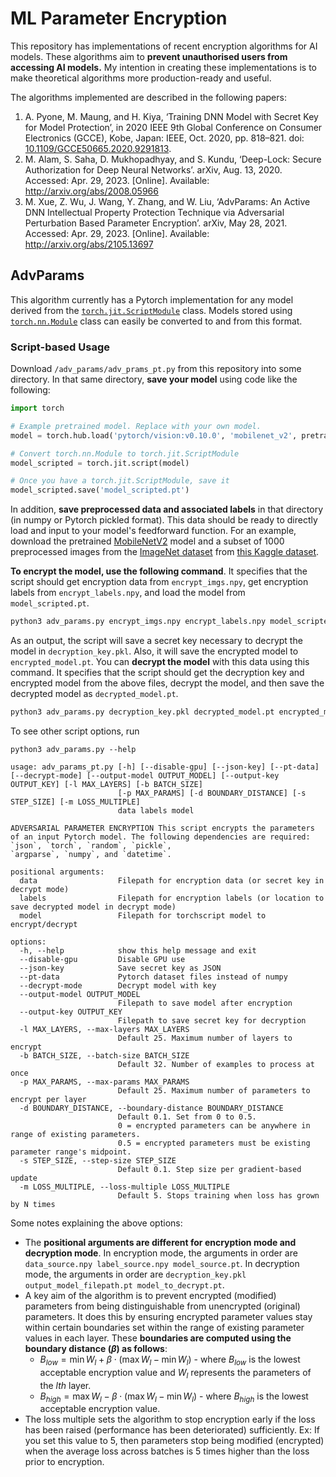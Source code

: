 # ML Parameter Encryption

This repository has implementations of recent encryption algorithms for AI models. These algorithms aim to **prevent unauthorised users from accessing AI models.** My intention in creating these implementations is to make theoretical algorithms more production-ready and useful. 

The algorithms implemented are described in the following papers: 
1. A. Pyone, M. Maung, and H. Kiya, ‘Training DNN Model with Secret Key for Model Protection’, in 2020 IEEE 9th Global Conference on Consumer Electronics (GCCE), Kobe, Japan: IEEE, Oct. 2020, pp. 818–821. doi: [10.1109/GCCE50665.2020.9291813](https://doi.org/10.1109/GCCE50665.2020.9291813).
2. M. Alam, S. Saha, D. Mukhopadhyay, and S. Kundu, ‘Deep-Lock: Secure Authorization for Deep Neural Networks’. arXiv, Aug. 13, 2020. Accessed: Apr. 29, 2023. \[Online\]. Available: http://arxiv.org/abs/2008.05966
3. M. Xue, Z. Wu, J. Wang, Y. Zhang, and W. Liu, ‘AdvParams: An Active DNN Intellectual Property Protection Technique via Adversarial Perturbation Based Parameter Encryption’. arXiv, May 28, 2021. Accessed: Apr. 29, 2023. \[Online\]. Available: http://arxiv.org/abs/2105.13697

## AdvParams

This algorithm currently has a Pytorch implementation for any model derived from the [`torch.jit.ScriptModule`](https://pytorch.org/docs/stable/generated/torch.jit.ScriptModule.html#torch.jit.ScriptModule) class. Models stored using [`torch.nn.Module`](https://pytorch.org/docs/stable/generated/torch.nn.Module.html) class can easily be converted to and from this format. 

### Script-based Usage

Download `/adv_params/adv_prams_pt.py` from this repository into some directory. In that same directory, **save your model** using code like the following: 
```python
import torch

# Example pretrained model. Replace with your own model.
model = torch.hub.load('pytorch/vision:v0.10.0', 'mobilenet_v2', pretrained=True)

# Convert torch.nn.Module to torch.jit.ScriptModule
model_scripted = torch.jit.script(model)

# Once you have a torch.jit.ScriptModule, save it
model_scripted.save('model_scripted.pt')
```

In addition, **save preprocessed data and associated labels** in that directory (in numpy or Pytorch pickled format). This data should be ready to directly load and input to your model's feedforward function. For an example, download the pretrained [MobileNetV2](https://paperswithcode.com/method/mobilenetv2) model and a subset of 1000 preprocessed images from the [ImageNet dataset](https://www.kaggle.com/c/imagenet-object-localization-challenge) from [this Kaggle dataset](https://kaggle.com/datasets/46f0aca63f7c255adb88e2608635096e2f423fcc7e7efb35d3c0180416f3a809).

**To encrypt the model, use the following command**. It specifies that the script should get encryption data from `encrypt_imgs.npy`, get encryption labels from `encrypt_labels.npy`, and load the model from `model_scripted.pt`. 
```bash
python3 adv_params.py encrypt_imgs.npy encrypt_labels.npy model_scripted.pt
```

As an output, the script will save a secret key necessary to decrypt the model in `decryption_key.pkl`. Also, it will save the encrypted model to `encrypted_model.pt`. You can **decrypt the model** with this data using this command. It specifies that the script should get the decryption key and encrypted model from the above files, decrypt the model, and then save the decrypted model as `decrypted_model.pt`. 
```bash
python3 adv_params.py decryption_key.pkl decrypted_model.pt encrypted_model.pt --decrypt-mode
```

To see other script options, run 
```
python3 adv_params.py --help

usage: adv_params_pt.py [-h] [--disable-gpu] [--json-key] [--pt-data] [--decrypt-mode] [--output-model OUTPUT_MODEL] [--output-key OUTPUT_KEY] [-l MAX_LAYERS] [-b BATCH_SIZE]
                        [-p MAX_PARAMS] [-d BOUNDARY_DISTANCE] [-s STEP_SIZE] [-m LOSS_MULTIPLE]
                        data labels model

ADVERSARIAL PARAMETER ENCRYPTION This script encrypts the parameters of an input Pytorch model. The following dependencies are required: `json`, `torch`, `random`, `pickle`,
`argparse`, `numpy`, and `datetime`.

positional arguments:
  data                  Filepath for encryption data (or secret key in decrypt mode)
  labels                Filepath for encryption labels (or location to save decrypted model in decrypt mode)
  model                 Filepath for torchscript model to encrypt/decrypt

options:
  -h, --help            show this help message and exit
  --disable-gpu         Disable GPU use
  --json-key            Save secret key as JSON
  --pt-data             Pytorch dataset files instead of numpy
  --decrypt-mode        Decrypt model with key
  --output-model OUTPUT_MODEL
                        Filepath to save model after encryption
  --output-key OUTPUT_KEY
                        Filepath to save secret key for decryption
  -l MAX_LAYERS, --max-layers MAX_LAYERS
                        Default 25. Maximum number of layers to encrypt
  -b BATCH_SIZE, --batch-size BATCH_SIZE
                        Default 32. Number of examples to process at once
  -p MAX_PARAMS, --max-params MAX_PARAMS
                        Default 25. Maximum number of parameters to encrypt per layer
  -d BOUNDARY_DISTANCE, --boundary-distance BOUNDARY_DISTANCE
                        Default 0.1. Set from 0 to 0.5. 
                        0 = encrypted parameters can be anywhere in range of existing parameters. 
                        0.5 = encrypted parameters must be existing parameter range's midpoint.
  -s STEP_SIZE, --step-size STEP_SIZE
                        Default 0.1. Step size per gradient-based update
  -m LOSS_MULTIPLE, --loss-multiple LOSS_MULTIPLE
                        Default 5. Stops training when loss has grown by N times
```

Some notes explaining the above options: 
- The **positional arguments are different for encryption mode and decryption mode**. In encryption mode, the arguments in order are `data_source.npy label_source.npy model_source.pt`. In decryption mode, the arguments in order are `decryption_key.pkl output_model_filepath.pt model_to_decrypt.pt`.
- A key aim of the algorithm is to prevent encrypted (modified) parameters from being distinguishable from unencrypted (original) parameters. It does this by ensuring encrypted parameter values stay within certain boundaries set within the range of existing parameter values in each layer. These **boundaries are computed using the boundary distance ($\beta$) as follows**:
  - $B_{low} = \min{W_l} + \beta \cdot (\max{W_l} - \min{W_l})$ - where $B_{low}$ is the lowest acceptable encryption value and $W_l$ represents the parameters of the $lth$ layer. 
  -  $B_{high} = \max{W_l} - \beta \cdot (\max{W_l} - \min{W_l})$ - where $B_{high}$ is the lowest acceptable encryption value.
- The loss multiple sets the algorithm to stop encryption early if the loss has been raised (performance has been deteriorated) sufficiently. Ex: If you set this value to 5, then parameters stop being modified (encrypted) when the average loss across batches is 5 times higher than the loss prior to encryption. 